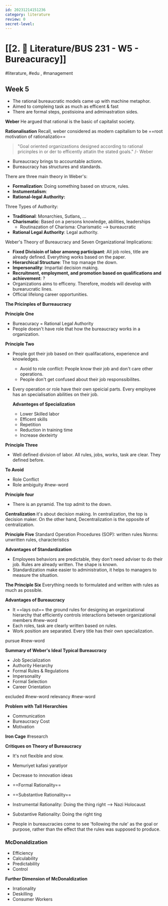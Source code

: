 ```yaml
---
id: 20231214151236
category: literature
review: 0
secret-level:
---
```

# [[2. 📝 Literature/BUS 231 - W5 - Bureacuracy]]
#literature, #edu , #management 

## Week 5

- The rational bureaucratic models came up with machine metaphor.
- Aimed to compleing task as much as efficent & fast
- There are formal steps, postisioina and adminastration sides. 

**Weber**
He argued that rational is the basic of capitalist society. 

**Rationalisation**
Recall, weber considered as modern capitalism to be ==root motivation of rationalizatio==

>"Goal oriented organizastions designed according to rational pricinples in or der to efficently attatin the stated goals."
> /- Weber

- Bureaucracy brings to accountable actionn. 
- Bureaucracy has structures and standards.

There are three main theory in Weber's: 

- **Formalization**: Doing something based on strucre, rules. 
- **Instumentalism**:
- **Rational-legal Authority:**

Three Types of Authority: 

- **Traditional**: Monarchies, Sutlans, ...
- **Charismatic**: Based on a persons knowledge, abilities, leaderships
	- Routinazation of Charisma: Charismatic --> bureaucratic
- **Rational Legal Authority**: Legal authority. 

Weber's Theory of Bureaucracy and Seven Organizational Implications:

- **Fixed Divisioin of labor amonng participant**: All job roles, title are already defined. Everything works based on the paper.
- **Hierarchical Structure**: The top manage the down.
- **Impersonality**: Impartial decision making.
- **Recruitment, employment, and promotion based on qualifications and achievement**: ?
- Organizations aims to efficeny. Therefore, models will develop with burearucratic lines.
- Official lifelong career opportunities. 

**The Pricinples of Burreaucracy**

**Principle One**
- Bureacuracy = Rational Legal Authority
- People doesn't have role that how the bureaucracy works in a organization.

**Principle Two**
- People got their job based on their qualifacations, experience and knowledges.
	- Avoid to role conflict: People know their job and don't care other operations.
	- People don't get confused about their job responssibilites.
- Every operation or role have their own speicial parts. Every employee has an specialisation abilities on their job.

	**Advanteges of Specialization**
	- Lower Skilled labor 
	- Efficent skills
	- Repetition
	- Reduction in training time
	- Increase dexteirty

**Principle Three**
- Well defined division of labor. All rules, jobs, works, task are clear. They defined before.

**To Avoid**
- Role Conflict
- Role ambiguity #new-word 

**Principle four**
- There is an pyramid. The top admit to the down.

**Centralization**
it's about decision making. In centralization, the top is decision maker. On the other hand, Decentralization is the opposite of centralization. 

**Principle Five**
Standard Operation Procedures (SOP): written rules
Norms: unwritten rules, characteristics

**Advantages of Standardization**
- Employees behaviors are predictable, they don't need adviser to do their job. Rules are already written. The shape is known. 
- Standardization make easier to administration, it helps to managers to measure the situation. 

**The Principle Six**
Everything needs to formulated and written with rules as much as possible. 

**Advantages of Bureaucracy**
- It ==lays out== the ground rules for designing an organizational hierarchy that efficiently controls interactions between organizational members #new-word 
- Each roles, task are clearly written based on rules.
- Work position are separated. Every title has their own specialization.

pursue #new-word 

**Summary of Weber's Ideal Typical Bureaucracy**
- Job Specialization
- Authority Hierarchy
- Formal Rules & Regulations
- Impersonality
- Formal Selection
- Career Orientation

excluded #new-word 
relevancy #new-word 

**Problem with Tall Hierarchies**
- Communication
- Bureaucracy Cost
- Motivation

**Iron Cage** #research

**Critiques on Theory of Bureaucracy**
- It's not flexible and slow.
- Memuriyet kafasi yaratiyor
- Decrease to innovation ideas

- ==Formal Rationality==
- ==Substantive Rationality==

- Instrumental Rationality: Doing the thing right --> Nazi Holocaust
- Substantive Rationality: Doing the right ting
- People in bureaucracies come to see 'following the rule' as the goal or purpose, rather than the effect that the rules was supposed to produce.

### McDonaldization
- Efficiency
- Calculability
- Predictability
- Control

**Further Dimension of McDonaldization**
- Irrationality
- Deskilling
- Consumer Workers